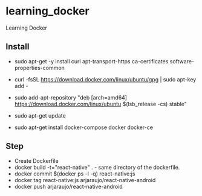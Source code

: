 # learning_docker
Learning Docker


## Install
  
  * sudo apt-get -y install curl apt-transport-https ca-certificates software-properties-common

  * curl -fsSL https://download.docker.com/linux/ubuntu/gpg | sudo apt-key add -

  * sudo add-apt-repository "deb [arch=amd64] https://download.docker.com/linux/ubuntu $(lsb_release -cs) stable"

  * sudo apt-get update

  * sudo apt-get install docker-compose docker docker-ce



## Step

* Create Dockerfile
* docker build -t="react-native" . - same directory of the dockerfile.
* docker commit $(docker ps -l -q) react-native:js
* docker tag react-native:js arjaraujo/react-native-android
* docker push arjaraujo/react-native-android
